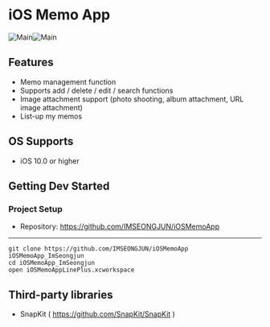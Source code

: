 # iOS Memo App

![Main](https://raw.githubusercontent.com/IMSEONGJUN/iOSMemoApp/master/images/00.png?token=ALO5HCLNMDUCDGLNN7UOEIC6KJ3QW)![Main](https://raw.githubusercontent.com/IMSEONGJUN/iOSMemoApp/master/images/01.jpg?token=ALO5HCNX3YNH2XMESGCCLVC6KJ3TU)

## Features

- Memo management function
- Supports add / delete / edit / search functions
- Image attachment support (photo shooting, album attachment, URL image attachment)
- List-up my memos

## OS Supports

- iOS 10.0 or higher

## Getting Dev Started

### Project Setup

- Repository: https://github.com/IMSEONGJUN/iOSMemoApp
---
```
git clone https://github.com/IMSEONGJUN/iOSMemoApp iOSMemoApp_ImSeongjun
cd iOSMemoApp_ImSeongjun
open iOSMemoAppLinePlus.xcworkspace
```

## Third-party libraries

- SnapKit ( https://github.com/SnapKit/SnapKit )
